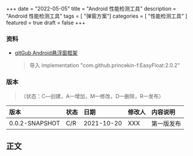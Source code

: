 +++
date = "2022-05-05"
title = "Android 性能检测工具"
description = "Android 性能检测工具"
tags = [ "弹窗方案"]
categories = [
"性能检测工具"
]
featured = true
draft = false
+++

### 资料
* [gitGub Android悬浮窗框架](https://github.com/princekin-f/EasyFloat)
  > 导入 implementation "com.github.princekin-f:EasyFloat:2.0.2"
### 版本
>（状态：C―创建，A—增加，M—修改，D—删除，R—发布）

| 版本   | 状态 | 日期       | 修改人 | 内容说明   |
| :----- | :--- | :--------- | :----- | :--------- |
| 0.0.2-SNAPSHOT | C/R  | 2021-10-20 | XXX   | 第一版发布 |

## 正文 